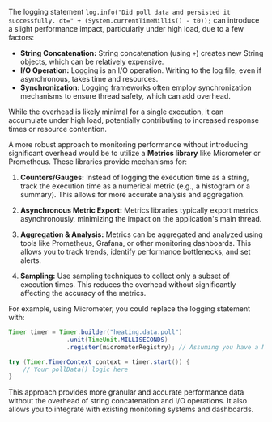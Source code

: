 The logging statement `log.info("Did poll data and persisted it successfully. dt=" + (System.currentTimeMillis() - t0));` can introduce a slight performance impact, particularly under high load, due to a few factors:

*   **String Concatenation:** String concatenation (using `+`) creates new String objects, which can be relatively expensive.
*   **I/O Operation:** Logging is an I/O operation. Writing to the log file, even if asynchronous, takes time and resources.
*   **Synchronization:** Logging frameworks often employ synchronization mechanisms to ensure thread safety, which can add overhead.

While the overhead is likely minimal for a single execution, it can accumulate under high load, potentially contributing to increased response times or resource contention.

A more robust approach to monitoring performance without introducing significant overhead would be to utilize a **Metrics library** like Micrometer or Prometheus. These libraries provide mechanisms for:

1.  **Counters/Gauges:** Instead of logging the execution time as a string, track the execution time as a numerical metric (e.g., a histogram or a summary).  This allows for more accurate analysis and aggregation.

2.  **Asynchronous Metric Export:** Metrics libraries typically export metrics asynchronously, minimizing the impact on the application's main thread.

3.  **Aggregation & Analysis:**  Metrics can be aggregated and analyzed using tools like Prometheus, Grafana, or other monitoring dashboards.  This allows you to track trends, identify performance bottlenecks, and set alerts.

4. **Sampling:** Use sampling techniques to collect only a subset of execution times.  This reduces the overhead without significantly affecting the accuracy of the metrics.

For example, using Micrometer, you could replace the logging statement with:

```java
Timer timer = Timer.builder("heating.data.poll")
                .unit(TimeUnit.MILLISECONDS)
                .register(micrometerRegistry); // Assuming you have a Micrometer registry configured

try (Timer.TimerContext context = timer.start()) {
    // Your pollData() logic here
}
```
This approach provides more granular and accurate performance data without the overhead of string concatenation and I/O operations. It also allows you to integrate with existing monitoring systems and dashboards.